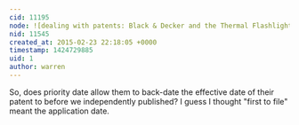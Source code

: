 ```yaml
---
cid: 11195
node: ![dealing with patents: Black & Decker and the Thermal Flashlight](../notes/mathew/01-29-2015/dealing-with-patents-black-decker-and-the-thermal-flashlight)
nid: 11545
created_at: 2015-02-23 22:18:05 +0000
timestamp: 1424729885
uid: 1
author: warren
---
```


So, does priority date allow them to back-date the effective date of their patent to before we independently published? I guess I thought "first to file" meant the application date. 